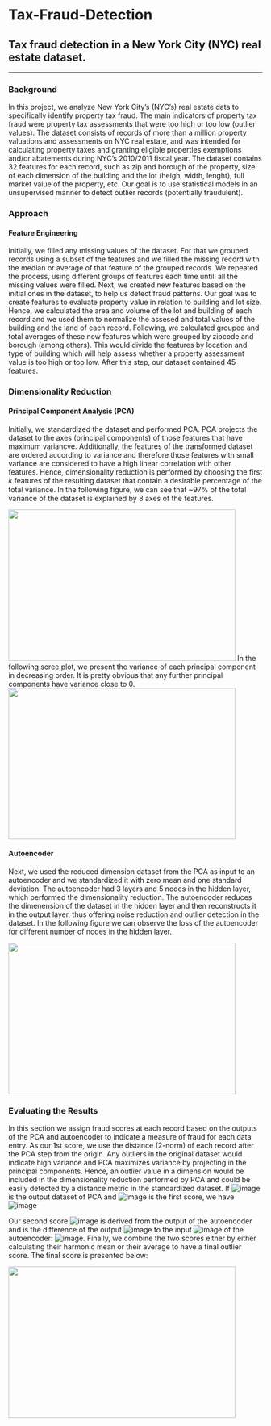 # Tax-Fraud-Detection
## Tax fraud detection in a New York City (NYC) real estate dataset.
<hr />

### Background
In this project, we analyze New York City’s (NYC’s) real estate data to specifically identify property tax fraud. The main indicators of property tax fraud were property tax assessments that were too high or too low (outlier values). The dataset consists of records of more than a million property valuations and assessments on NYC real estate, and was intended for calculating property taxes and granting eligible properties exemptions and/or abatements during NYC’s 2010/2011 fiscal year. The dataset contains 32 features for each record, such as zip and borough of the property, size of each dimension of the building and the lot (heigh, width, lenght), full market value of the property, etc. Our goal is to use statistical models in an unsupervised manner to detect outlier records (potentially fraudulent). 
### Approach
#### Feature Engineering
Initially, we filled any missing values of the dataset. For that we grouped records using a subset of the features and we filled the missing record with the median or average of that feature of the grouped records. We repeated the process, using different groups of features each time untill all the missing values were filled. Next, we created new features based on the initial ones in the dataset, to help us detect fraud patterns. Our goal was to create features to evaluate property value in relation to building and lot size. Hence, we calculated the area and volume of the lot and building of each record and we used them to normalize the assesed and total values of the building and the land of each record. Following, we calculated grouped and total averages of these new features which were grouped by zipcode and borough (among others). This would divide the features by location and type of building which will help assess whether a property assessment value is too high or too low. After this step, our dataset contained 45 features. 
### Dimensionality Reduction
#### Principal Component Analysis (PCA)
Initially, we standardized the dataset and performed PCA. PCA projects the dataset to the axes (principal components) of those features that have maximum variancve. Additionally, the features of the transformed dataset are ordered according to variance and therefore those features with small variance are considered to have a high linear correlation with other features. Hence, dimensionality reduction is performed by choosing the first 𝑘 features of the resulting dataset that contain a desirable percentage of the total variance. In the following figure, we can see that ~97% of the total variance of the dataset is explained by 8 axes of the features. 

<img src="https://user-images.githubusercontent.com/39418469/142396988-aa3c2263-9217-44b3-a661-563f6d9fe723.png" width="450" height="300"> 
In the following scree plot, we present the variance of each principal component in decreasing order. It is pretty obvious that any further principal components have variance close to 0. 
<img src="https://user-images.githubusercontent.com/39418469/142398202-c4fc59eb-d2c9-4717-be21-c244b16c45bb.png" width="450" height="300">

#### Autoencoder
Next, we used the reduced dimension dataset from the PCA as input to an autoencoder and we standardized it with zero mean and one standard deviation. The autoencoder had 3 layers and 5 nodes in the hidden layer, which performed the dimensionality reduction. The autoencoder reduces the dimenension of the dataset in the hidden layer and then reconstructs it in the output layer, thus offering noise reduction and outlier detection in the dataset. In the following figure we can observe the loss of the autoencoder for different number of nodes in the hidden layer. 

<img src="https://user-images.githubusercontent.com/39418469/142399855-f697f69e-090b-4148-b671-c28530fcb314.png" width="450" height="300">

### Evaluating the Results
In this section we assign fraud scores at each record based on the outputs of the PCA and autoencoder to indicate a measure of fraud for each data entry. As our 1st score, we use the distance (2-norm) of each record after the PCA step from the origin. Any outliers in the original dataset would indicate high variance and PCA maximizes variance by projecting in the principal components. Hence, an outlier value in a dimension would be included in the dimensionality reduction performed by PCA and could be easily detected by a distance metric in the standardized dataset. If ![image](https://user-images.githubusercontent.com/39418469/142498168-faa167ae-73fb-4ec9-af72-74870cd83907.png)
is the output dataset of PCA and ![image](https://user-images.githubusercontent.com/39418469/142496801-94f17580-51f8-40a3-a8e0-489466e61c07.png) is the first score, we have ![image](https://user-images.githubusercontent.com/39418469/142496909-afc52aa7-a292-457e-ade4-ac3c1208436c.png)

Our second score ![image](https://user-images.githubusercontent.com/39418469/142496974-5eaa1e57-4458-4e8b-a1e3-96c7d3c9d592.png)
 is derived from the output of the autoencoder and is the difference of the output ![image](https://user-images.githubusercontent.com/39418469/142497033-87a0b193-c80b-4ef3-9c5a-d4ae89d7553f.png) to the input ![image](https://user-images.githubusercontent.com/39418469/142498183-205b3f69-94d0-40d9-ad46-499e9e98b4fb.png) of the autoencoder: ![image](https://user-images.githubusercontent.com/39418469/142497113-896afffe-2244-4446-9a51-8393d47f24b1.png). Finally, we combine the two scores either by either calculating their harmonic mean or their average to have a final outlier score. The final score is presented below:

<img src="https://user-images.githubusercontent.com/39418469/142493148-a4a504f3-2bd3-4bb7-8466-f743bf57c033.png" width="450" height="300">



